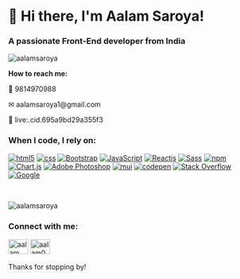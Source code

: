 <h1>👋 Hi there, I'm Aalam Saroya!</h1>
  <h3>A passionate Front-End developer from India</h3>

  <p style="margin-top: 15px;"> <img
      src="https://komarev.com/ghpvc/?username=aalamsaroya&label=Profile%20views&color=0e75b6&style=flat"
      alt="aalamsaroya" /> </p>

  <p><b>How to reach me:</b></p>
  <p>📱 9814970988</p>
  <p>✉ aalamsaroya1@gmail.com</p>
  <p>💬 live:.cid.695a9bd29a355f3</p>


  <h3>When I code, I rely on:</h3>
  <a href="https://www.w3.org/html/" target="_blank" rel="noreferrer"><img alt="html5"
      src="https://img.shields.io/badge/-HTML5-E34F26?style=flat&logo=html5&logoColor=white" /></a>
  <a href="https://www.w3schools.com/css/" target="_blank" rel="noreferrer"><img alt="css"
      src="https://img.shields.io/badge/-css3-1572B6?style=flat&logo=css3&logoColor=white" /></a>
  <a href="https://getbootstrap.com" target="_blank" rel="noreferrer"><img alt="Bootstrap"
      src="https://img.shields.io/badge/-bootstrap-7953b3?style=flat&logo=bootstrap&logoColor=white" /></a>
  <a href="https://developer.mozilla.org/en-US/docs/Web/JavaScript" target="_blank" rel="noreferrer"><img
      alt="JavaScript"
      src="https://img.shields.io/badge/-javascript-f7df1c?style=flat&logo=javascript&logoColor=black" /></a>
  <a href="https://reactjs.org/" target="_blank" rel="noreferrer"><img alt="Reactjs"
      src="https://img.shields.io/badge/-React-45b8d8?style=flat&logo=react&logoColor=white" /></a>
  <a href="https://sass-lang.com" target="_blank" rel="noreferrer"><img alt="Sass"
      src="https://img.shields.io/badge/-Sass-CC6699?style=flat&logo=sass&logoColor=white" /></a>
  <a href="https://www.npmjs.com/" target="_blank" rel="noreferrer"><img alt="npm"
      src="https://img.shields.io/badge/-NPM-CB3837?style=flat&logo=npm&logoColor=white" /></a>
  <a href="https://www.chartjs.org/" target="_blank" rel="noreferrer"><img alt="Chart.js"
      src="https://img.shields.io/badge/-Chartjs-FF6384?style=flat&logo=chartdotjs&logoColor=white" /></a>
  <a href="https://www.photoshop.com/en" target="_blank" rel="noreferrer"><img alt="Adobe Photoshop"
      src="https://img.shields.io/badge/-adobe%20photoshop-30a8ff?style=flat&logo=adobe%20photoshop&logoColor=white" /></a>
  <a href="https://mui.com/" target="_blank" rel="noreferrer"><img alt="mui"
      src="https://img.shields.io/badge/-MUI-007FFF?style=flat&logo=mui&logoColor=white" /></a>
  <a href="https://codepen.io/" target="_blank" rel="noreferrer"><img alt="codepen"
      src="https://img.shields.io/badge/-Codepen-000000?style=flat&logo=codepen&logoColor=white" /></a>
  <a href="https://stackoverflow.com/" target="_blank" rel="noreferrer"><img alt="Stack Overflow"
      src="https://img.shields.io/badge/-Stack Overflow-F58025?style=flat&logo=stackoverflow&logoColor=white" /></a>
  <a href="https://www.google.com/" target="_blank" rel="noreferrer"><img alt="Google"
      src="https://img.shields.io/badge/-Google-4285F4?style=flat&logo=google&logoColor=white" /></a>
  <p>&nbsp;</p>
  <p><img src="https://github-readme-streak-stats.herokuapp.com/?user=aalamsaroya&" alt="aalamsaroya" />
  </p>

  <h3>Connect with me:</h3>
  <p>
    <a href="https://www.linkedin.com/in/aalam-saroya/" target="_blank"><img
        src="https://raw.githubusercontent.com/rahuldkjain/github-profile-readme-generator/master/src/images/icons/Social/linked-in-alt.svg"
        alt="aalam saroya" height="30" width="40" /></a>
    <a href="https://instagram.com/aalam0895" target="_blank"><img
        src="https://raw.githubusercontent.com/rahuldkjain/github-profile-readme-generator/master/src/images/icons/Social/instagram.svg"
        alt="aalam0895" height="30" width="40" /></a>
  </p>


  <p>Thanks for stopping by!</p>
